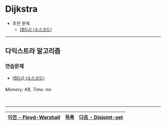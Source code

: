 # Dijkstra
* 추천 문제
    * [[BOJ] ](https://www.acmicpc.net/problem/) [(소스코드)](./src/.cpp)
---

## 다익스트라 알고리즘

### 연습문제
* [[BOJ] ](https://www.acmicpc.net/problem/) [(소스코드)](./src/.cpp)
###### Memory:  KB, Time:  ms
```c++
```

---
|[이전 - Floyd-Warshall](/floyd-warshall/)|[목록](https://github.com/RyanJeong/CP#index)|[다음 - Disjoint-set](/disjoint-set/)|
|-|-|-|
